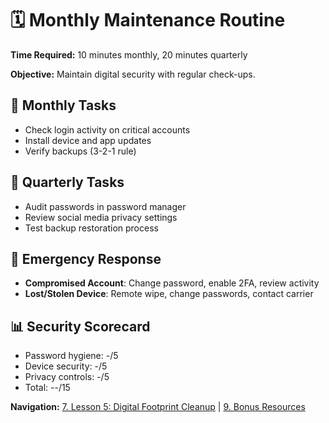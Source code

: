 # 🗓 Monthly Maintenance Routine

**Time Required:** 10 minutes monthly, 20 minutes quarterly

**Objective:** Maintain digital security with regular check-ups.

## 📅 Monthly Tasks

- Check login activity on critical accounts
- Install device and app updates
- Verify backups (3-2-1 rule)

## 🔄 Quarterly Tasks

- Audit passwords in password manager
- Review social media privacy settings
- Test backup restoration process

## 🚨 Emergency Response

- **Compromised Account**: Change password, enable 2FA, review activity
- **Lost/Stolen Device**: Remote wipe, change passwords, contact carrier

## 📊 Security Scorecard

- Password hygiene: -/5
- Device security: -/5
- Privacy controls: -/5
- Total: --/15

**Navigation:** [7. Lesson 5: Digital Footprint Cleanup](7-lesson-5-footprint.html) | [9. Bonus Resources](9-bonus-resources.html)
